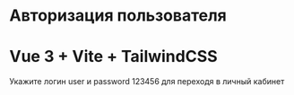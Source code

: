 # Авторизация пользователя
# Vue 3 + Vite + TailwindCSS

Укажите логин user и password 123456 для переходя в личный кабинет

